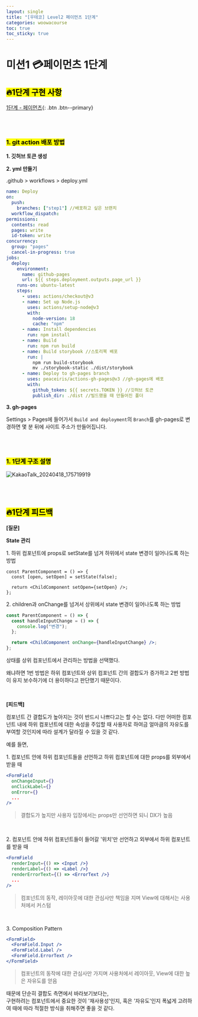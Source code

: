 ```yaml
---
layout: single
title: "[우테코] Level2 페이먼츠 1단계"
categories: woowacourse
toc: true
toc_sticky: true
---
```


# 미션1 💳페이먼츠 1단계

## <mark class="pink">🔥1단계 구현 사항</mark>

[1단계 - 페이먼츠](https://github.com/woowacourse/react-payments/pull/346){: .btn .btn--primary}

<br>
<br>

### <mark class="yellow">1. git action 배포 방법</mark>

**1\. 깃허브 토큰 생성**

**2\. yml 만들기**

.github > workflows > deploy.yml

```yml
name: Deploy
on:
  push:
    branches: ["step1"] //배포하고 싶은 브랜치
  workflow_dispatch:
permissions:
  contents: read
  pages: write
  id-token: write
concurrency:
  group: "pages"
  cancel-in-progress: true
jobs:
  deploy:
    environment:
      name: github-pages
      url: ${{ steps.deployment.outputs.page_url }}
    runs-on: ubuntu-latest
    steps:
      - uses: actions/checkout@v3
      - name: Set up Node.js
        uses: actions/setup-node@v3
        with:
          node-version: 18
          cache: "npm"
      - name: Install dependencies
        run: npm install
      - name: Build
        run: npm run build
      - name: Build storybook //스토리북 배포
        run: |
          npm run build-storybook
          mv ./storybook-static ./dist/storybook
      - name: Deploy to gh-pages branch
        uses: peaceiris/actions-gh-pages@v3 //gh-gages에 배포
        with:
          github_token: ${{ secrets.TOKEN }} //깃허브 토큰
          publish_dir: ./dist //빌드했을 때 만들어진 폴더
```

**3\. gh-pages**

Settings > Pages에 들어가서 `Build and deployment`의 `Branch`를 gh-pages로 변경하면 몇 분 뒤에 사이트 주소가 만들어집니다.

<br>
<br>

### <mark class="yellow">1. 1단계 구조 설명</mark>

![KakaoTalk_20240418_175719919](https://github.com/woowacourse/react-payments/assets/63334368/f4524ea7-d960-4a01-a3ef-887e75c631ec)

<br>
<br>

## <mark class="pink">🔥1단계 피드백</mark>

**[질문]**

**State 관리**

1\. 하위 컴포넌트에 props로 setState를 넘겨 하위에서 state 변경이 일어나도록 하는 방법

```tsx
const ParentComponent = () => {
  const [open, setOpen] = setState(false);

  return <ChildComponent setOpen={setOpen} />;
};
```

2\. children과 onChange를 넘겨서 상위에서 state 변경이 일어나도록 하는 방법

```jsx
const ParentComponent = () => {
  const handleInputChange = () => {
    console.log("변경");
  };

  return <ChildComponent onChange={handleInputChange} />;
};
```

상태를 상위 컴포넌트에서 관리하는 방법을 선택했다.

왜냐하면 1번 방법은 하위 컴포넌트와 상위 컴포넌트 간의 결합도가 증가하고 2번 방법이 유지 보수하기에 더 용이하다고 판단했기 때문이다.

<br>

**[피드백]**

컴포넌트 간 결합도가 높아지는 것이 반드시 나쁘다고는 할 수는 없다. 다만 어떠한 컴포넌트 내에 하위 컴포넌트에 대한 속성을 주입할 때 사용자로 하여금 얼마큼의 자유도를 부여할 것인지에 따라 설계가 달라질 수 있을 것 같다.

예를 들면,

1\. 컴포넌트 안에 하위 컴포넌트들을 선언하고 하위 컴포넌트에 대한 props를 외부에서 받을 때

```jsx
<FormField
  onChangeInput={}
  onClickLabel={}
  onError={}
  ...
/>
```

> 결합도가 높지만 사용자 입장에서는 props만 선언하면 되니 DX가 높음

<br>

2\. 컴포넌트 안에 하위 컴포넌트들이 들어갈 '위치'만 선언하고 외부에서 하위 컴포넌트를 받을 때

```jsx
<FormField
  renderInput={() => <Input />}
  renderLabel={() => <Label />}
  renderErrorText={() => <ErrorText />}
  ...
/>
```

> 컴포넌트의 동작, 레이아웃에 대한 관심사만 책임을 지며 View에 대해서는 사용처에서 커스텀

<br>

3\. Composition Pattern

```jsx
<FormField>
  <FormField.Input />
  <FormField.Label />
  <FormField.ErrorText />
</FormField>
```

> 컴포넌트의 동작에 대한 관심사만 가지며 사용처에서 레이아웃, View에 대한 높은 자유도를 얻음

때문에 단순히 결합도 측면에서 바라보기보다는,  
구현하려는 컴포넌트에서 중요한 것이 '재사용성'인지, 혹은 '자유도'인지 폭넓게 고려하여 때에 따라 적절한 방식을 취해주면 좋을 것 같다.
